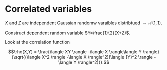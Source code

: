 # Correlated variables

$X$ and $Z$ are independent Gaussian randomw varaibles distribtued $\sim\mathcal{N}(1,1)$.

Construct dependent random variable $Y=\frac{1}{2}(X+Z)$.

Look at the correlation function

$$\rho(X,Y) = \frac{\langle XY \rangle -\langle X \rangle\langle Y \rangle}{\sqrt{(\langle X^2 \rangle -\langle X \rangle^2)(\langle {Y}^2 \rangle -\langle Y \rangle^2)}}.$$
